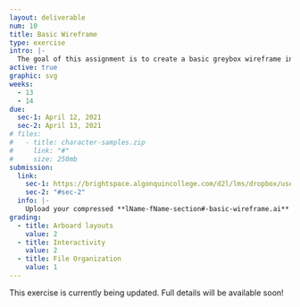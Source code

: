 ```yaml
---
layout: deliverable
num: 10
title: Basic Wireframe
type: exercise
intro: |-
  The goal of this assignment is to create a basic greybox wireframe in Adobe Xd.
active: true
graphic: svg
weeks:
  - 13
  - 14
due:
  sec-1: April 12, 2021
  sec-2: April 13, 2021
# files:
#   - title: character-samples.zip
#     link: "#"
#     size: 250mb
submission:
  link:
    sec-1: https://brightspace.algonquincollege.com/d2l/lms/dropbox/user/folder_submit_files.d2l?db=289604&grpid=0&isprv=0&bp=0&ou=332375
    sec-2: "#sec-2"
  info: |-
    Upload your compressed **lName-fName-section#-basic-wireframe.ai** file on Brightspace.
grading:
  - title: Arboard layouts
    value: 2
  - title: Interactivity
    value: 2
  - title: File Organization
    value: 1
---
```


<div class="highlight-box" style="margin: 0;">
  <p class="scale-4">
    This exercise is currently being updated. Full details will be available soon!
  </p>
</div>
